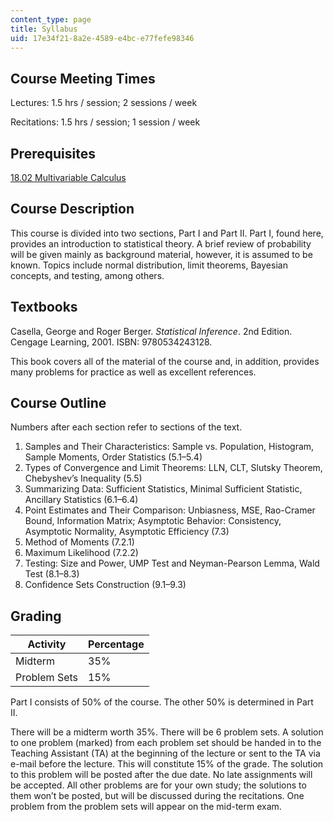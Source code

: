 ```yaml
---
content_type: page
title: Syllabus
uid: 17e34f21-8a2e-4589-e4bc-e77fefe98346
---
```


Course Meeting Times
--------------------

Lectures: 1.5 hrs / session; 2 sessions / week

Recitations: 1.5 hrs / session; 1 session / week

Prerequisites
-------------

[18.02 Multivariable Calculus](/courses/18-02sc-multivariable-calculus-fall-2010)

Course Description
------------------

This course is divided into two sections, Part I and Part II. Part I, found here, provides an introduction to statistical theory. A brief review of probability will be given mainly as background material, however, it is assumed to be known. Topics include normal distribution, limit theorems, Bayesian concepts, and testing, among others.

Textbooks
---------

Casella, George and Roger Berger. _Statistical Inference_. 2nd Edition. Cengage Learning, 2001. ISBN: 9780534243128.

This book covers all of the material of the course and, in addition, provides many problems for practice as well as excellent references.

Course Outline
--------------

Numbers after each section refer to sections of the text.

1.  Samples and Their Characteristics: Sample vs. Population, Histogram, Sample Moments, Order Statistics (5.1–5.4)
2.  Types of Convergence and Limit Theorems: LLN, CLT, Slutsky Theorem, Chebyshev’s Inequality (5.5)
3.  Summarizing Data: Sufficient Statistics, Minimal Sufficient Statistic, Ancillary Statistics (6.1–6.4)
4.  Point Estimates and Their Comparison: Unbiasness, MSE, Rao-Cramer Bound, Information Matrix; Asymptotic Behavior: Consistency, Asymptotic Normality, Asymptotic Efficiency (7.3)
5.  Method of Moments (7.2.1)
6.  Maximum Likelihood (7.2.2)
7.  Testing: Size and Power, UMP Test and Neyman-Pearson Lemma, Wald Test (8.1–8.3)
8.  Confidence Sets Construction (9.1–9.3)

Grading
-------

| Activity | Percentage |
| --- | --- |
| Midterm | 35% |
| Problem Sets | 15% 

Part I consists of 50% of the course. The other 50% is determined in Part II. 

There will be a midterm worth 35%. There will be 6 problem sets. A solution to one problem (marked) from each problem set should be handed in to the Teaching Assistant (TA) at the beginning of the lecture or sent to the TA via e-mail before the lecture. This will constitute 15% of the grade. The solution to this problem will be posted after the due date. No late assignments will be accepted. All other problems are for your own study; the solutions to them won’t be posted, but will be discussed during the recitations. One problem from the problem sets will appear on the mid-term exam.